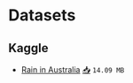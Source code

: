 # Datasets

## Kaggle

* [Rain in Australia](https://www.kaggle.com/datasets/jsphyg/weather-dataset-rattle-package) [📥](https://raw.githubusercontent.com/lsnt4/datasets/main/kaggle/Rain-in-Australia/weatherAUS.csv) `14.09 MB`
